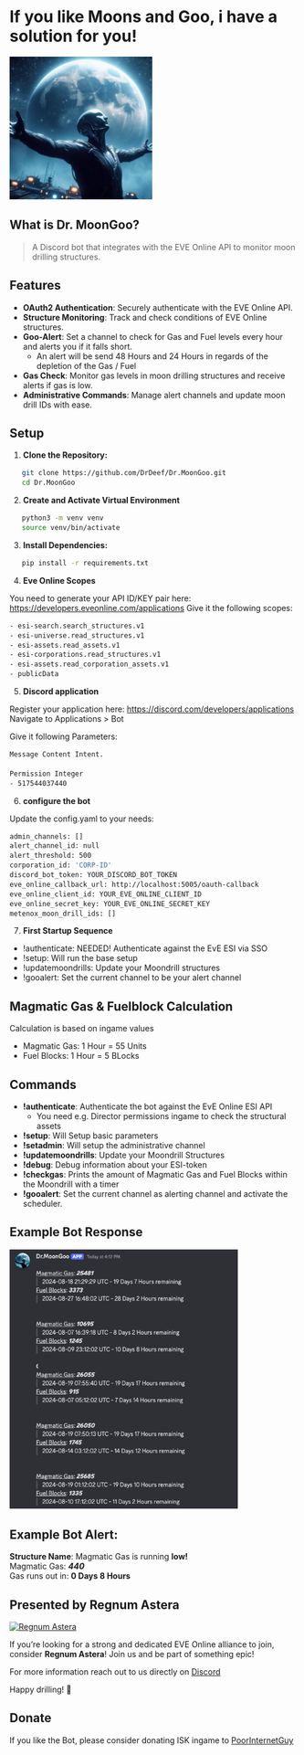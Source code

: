 # If you like Moons and Goo, i have a solution for you!
<img src="images/drMoonGoo.jpg" alt="DrMoonGoo" width="250"/>


## What is Dr. MoonGoo?
> A Discord bot that integrates with the EVE Online API to monitor moon drilling structures.

## Features

- **OAuth2 Authentication**: Securely authenticate with the EVE Online API.
- **Structure Monitoring**: Track and check conditions of EVE Online structures.
- **Goo-Alert**: Set a channel to check for Gas and Fuel levels every hour and alerts you if it falls short.
  - An alert will be send 48 Hours and 24 Hours in regards of the depletion of the Gas / Fuel
- **Gas Check**: Monitor gas levels in moon drilling structures and receive alerts if gas is low.
- **Administrative Commands**: Manage alert channels and update moon drill IDs with ease.

## Setup

1. **Clone the Repository:**

```sh
   git clone https://github.com/DrDeef/Dr.MoonGoo.git
   cd Dr.MoonGoo
```

2. **Create and Activate Virtual Environment**

```bash
   python3 -m venv venv
   source venv/bin/activate
```

3. **Install Dependencies:**

```bash
   pip install -r requirements.txt
```

4. **Eve Online Scopes**

You need to generate your API ID/KEY pair here: https://developers.eveonline.com/applications
Give it the following scopes:

```bash
- esi-search.search_structures.v1
- esi-universe.read_structures.v1
- esi-assets.read_assets.v1
- esi-corporations.read_structures.v1
- esi-assets.read_corporation_assets.v1
- publicData
```

5. **Discord application**

Register your application here: https://discord.com/developers/applications
Navigate to Applications > Bot

Give it following Parameters:
```bash
Message Content Intent.

Permission Integer
- 517544037440
```

6. **configure the bot**

Update the config.yaml to your needs:

```bash
admin_channels: []
alert_channel_id: null
alert_threshold: 500
corporation_id: 'CORP-ID'
discord_bot_token: YOUR_DISCORD_BOT_TOKEN
eve_online_callback_url: http://localhost:5005/oauth-callback
eve_online_client_id: YOUR_EVE_ONLINE_CLIENT_ID
eve_online_secret_key: YOUR_EVE_ONLINE_SECRET_KEY
metenox_moon_drill_ids: []
```

7. **First Startup Sequence**

- !authenticate: NEEDED! Authenticate against the EvE ESI via SSO
- !setup: Will run the base setup
- !updatemoondrills: Update your Moondrill structures
- !gooalert: Set the current channel to be your alert channel

## Magmatic Gas & Fuelblock Calculation

Calculation is based on ingame values

- Magmatic Gas: 1 Hour = 55 Units
- Fuel Blocks: 1 Hour = 5 BLocks

## Commands

- **!authenticate**: Authenticate the bot against the EvE Online ESI API
  - You need e.g. Director permissions ingame to check the structural assets
- **!setup**: Will Setup basic parameters
- **!setadmin**: Will setup the administrative channel
- **!updatemoondrills**: Update your Moondrill Structures
- **!debug**: Debug information about your ESI-token
- **!checkgas**: Prints the amount of Magmatic Gas and Fuel Blocks within the Moondrill with a timer
- **!gooalert**: Set the current channel as alerting channel and activate the scheduler.

## Example Bot Response
<img src="images/bot-response.png" alt="Bot Response" width="400"/>

## Example Bot Alert:

**Structure Name**: Magmatic Gas is running **low!**<br>
Magmatic Gas: ***440*** <br>
Gas runs out in: **0 Days 8 Hours**

## Presented by Regnum Astera

[![Regnum Astera](https://e.dotlan.net/images/Alliance/99012040_128.png)](https://discord.gg/uPkd893FZV)

If you’re looking for a strong and dedicated EVE Online alliance to join, consider **Regnum Astera**!
Join us and be part of something epic!

For more information reach out to us directly on [Discord](https://discord.gg/uPkd893FZV)

Happy drilling! 🚀

## Donate

If you like the Bot, please consider donating ISK ingame to [PoorInternetGuy](https://evewho.com/character/2122580011)
